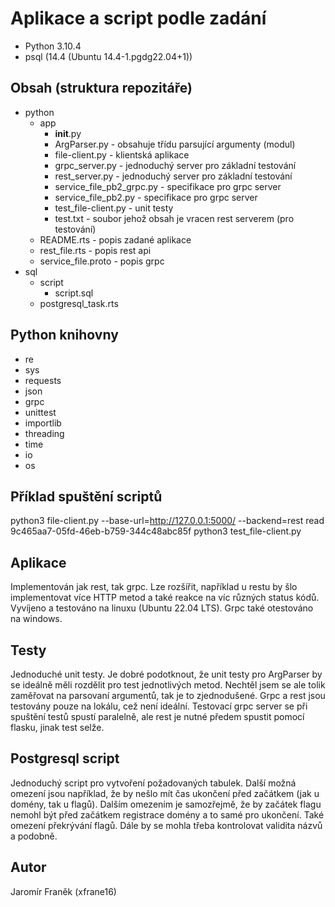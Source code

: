 # Aplikace a script podle zadání
- Python 3.10.4
- psql (14.4 (Ubuntu 14.4-1.pgdg22.04+1))

## Obsah (struktura repozitáře)
- python
    - app
        - __init__.py
        - ArgParser.py - obsahuje třídu parsující argumenty (modul)
        - file-client.py - klientská aplikace
        - grpc_server.py - jednoduchý server pro základní testování
        - rest_server.py - jednoduchý server pro základní testování
        - service_file_pb2_grpc.py - specifikace pro grpc server
        - service_file_pb2.py - specifikace pro grpc server
        - test_file-client.py - unit testy
        - test.txt - soubor jehož obsah je vracen rest serverem (pro testování)
    - README.rts - popis zadané aplikace
    - rest_file.rts - popis rest api
    - service_file.proto - popis grpc
 - sql
    - script
        - script.sql
    - postgresql_task.rts

## Python knihovny
- re
- sys
- requests
- json
- grpc
- unittest
- importlib
- threading
- time
- io
- os

## Příklad spuštění scriptů
python3 file-client.py --base-url=http://127.0.0.1:5000/ --backend=rest read 9c465aa7-05fd-46eb-b759-344c48abc85f
python3 test_file-client.py

## Aplikace
Implementován jak rest, tak grpc. Lze rozšířit, například u restu by šlo implementovat více HTTP metod a také reakce na víc různých status kódů.
Vyvíjeno a testováno na linuxu (Ubuntu 22.04 LTS). Grpc také otestováno na windows.

## Testy
Jednoduché unit testy. Je dobré podotknout, že unit testy pro ArgParser by se ideálně měli rozdělit pro test jednotlivých metod. 
Nechtěl jsem se ale tolik zaměřovat na parsovaní argumentů, tak je to zjednodušené. Grpc a rest jsou testovány pouze na lokálu, cež není ideální.
Testovací grpc server se při spuštění testů spustí paralelně, ale rest je nutné předem spustit pomocí flasku, jinak test selže.

## Postgresql script
Jednoduchý script pro vytvoření požadovaných tabulek. Další možná omezení jsou například, že by nešlo mít čas ukončení před začátkem (jak u domény, tak u flagů).
Dalším omezením je samozřejmě, že by začátek flagu nemohl být před začátkem registrace domény a to samé pro ukončení. Také omezení překrývání flagů.
Dále by se mohla třeba kontrolovat validita názvů a podobně.

## Autor
Jaromír Franěk (xfrane16)